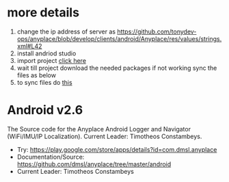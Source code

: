 # more details 
1. change the ip address of server as https://github.com/tonydev-ops/anyplace/blob/develop/clients/android/Anyplace/res/values/strings.xml#L42
2. install andriod studio 
3. import project [click here](androidstudio_welcome.png)
4. wait till project download the needed packages if not working sync the files as below 
5. to sync files do [this](sync.png) 

# Android v2.6
The Source code for the Anyplace Android Logger and Navigator (WiFi/IMU/IP Localization). Current Leader: Timotheos Constambeys. 

- Try: https://play.google.com/store/apps/details?id=com.dmsl.anyplace
- Documentation/Source: https://github.com/dmsl/anyplace/tree/master/android
- Current Leader: Timotheos Constambeys
